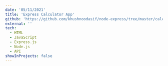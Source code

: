 ```yaml
---
date: '05/11/2021'
title: 'Express Calculator App'
github: 'https://github.com/khushnoodasif/node-express/tree/master/calculator-app-express'
external: ''
tech:
  - HTML
  - JavaScript
  - Express.js
  - Node.js
  - API
showInProjects: false
---
```

